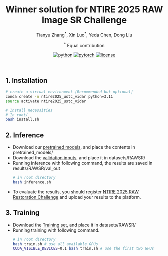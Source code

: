 <div align="center">

# Winner solution for NTIRE 2025 RAW Image SR Challenge

$\text{Tianyu Zhang}^*$, $\text{Xin Luo}^*$, $\text{Yeda Chen}$, $\text{Dong Liu}$

<sup>*</sup> Equal contribution

[![python](https://img.shields.io/badge/-Python_3.11-blue?logo=python&logoColor=white)](https://github.com/pre-commit/pre-commit)
[![pytorch](https://img.shields.io/badge/PyTorch-ee4c2c?logo=pytorch&logoColor=white)](https://pytorch.org/get-started/locally/)
[![license](https://img.shields.io/badge/License-MIT-green.svg?labelColor=gray)](#license)

</div>

<br>

## 1. Installation

```bash
# create a virtual environment [Recommended but optional]
conda create -n ntire2025_ustc_vidar python=3.11
source activate ntire2025_ustc_vidar

# Install necessities
# In root/
bash install.sh
```

## 2. Inference
- Download our [pretrained models](https://drive.google.com/drive/folders/1iGS32Qux9mr4SJt2Zb7XTv4Xq6zLEy6I?usp=drive_link), and place the contents in pretrained_models/
- Download the [validation inputs](https://drive.google.com/file/d/1KF3lCrFZua4hGl9_4Km2uOAnWAv1SjjB/view?usp=sharing), and place it in datasets/RAWSR/
- Running inference with following command, the results are saved in results/RAWSR/val_out
    ```bash
    # in root directory
    bash inference.sh
    ```
- To evaluate the results, you should register [NTIRE 2025 RAW Restoration Challenge](https://codalab.lisn.upsaclay.fr/competitions/21644#learn_the_details) and upload your results to the platform.

## 3. Training
- Download the [Training set](https://drive.google.com/file/d/1rUno3LXfGw013g1EfUvPX1bbpBMyLZEU/view?usp=sharing), and place it in datasets/RAWSR/
- Running training with following command.
    ```bash
    # in root directory
    bash train.sh # use all available GPUs
    CUDA_VISIBLE_DEVICES=0,1 bash train.sh # use the first two GPUs
    ```

